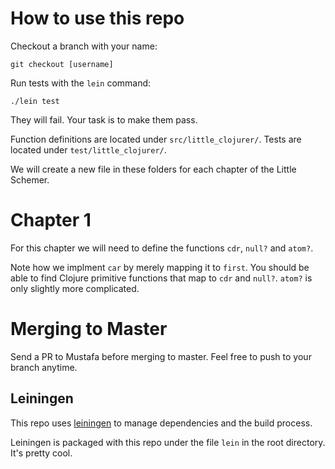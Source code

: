 # How to use this repo

Checkout a branch with your name:

```
git checkout [username]
```

Run tests with the `lein` command:

```
./lein test
```

They will fail. Your task is to make them pass.

Function definitions are located under `src/little_clojurer/`. Tests are
located under `test/little_clojurer/`. 

We will create a new file in these folders for each chapter of the Little Schemer.

# Chapter 1

For this chapter we will need to define the functions `cdr`, `null?` and `atom?`.

Note how we implment `car` by merely mapping it to `first`. You should be able to
find Clojure primitive functions that map to `cdr` and `null?`.  `atom?` is only
slightly more complicated.

# Merging to Master

Send a PR to Mustafa before merging to master. Feel free to push to your branch anytime.

## Leiningen

This repo uses [leiningen](http://leiningen.org/) to manage dependencies and the build process.

Leiningen is packaged with this repo under the file `lein` in the root directory. It's pretty cool.
